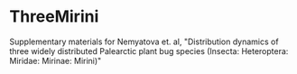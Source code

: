 # ThreeMirini
Supplementary materials for Nemyatova et. al, "Distribution dynamics of three widely distributed Palearctic plant bug species (Insecta: Heteroptera: Miridae: Mirinae: Mirini)"
